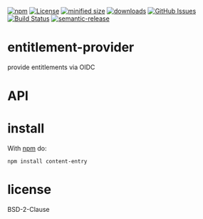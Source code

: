 [![npm](https://img.shields.io/npm/v/entitlement-provider.svg)](https://www.npmjs.com/package/entitlement-provider)
[![License](https://img.shields.io/badge/License-BSD%203--Clause-blue.svg)](https://opensource.org/licenses/BSD-3-Clause)
[![minified size](https://badgen.net/bundlephobia/min/entitlement-provider)](https://bundlephobia.com/result?p=entitlement-provider)
[![downloads](http://img.shields.io/npm/dm/entitlement-provider.svg?style=flat-square)](https://npmjs.org/package/entitlement-provider)
[![GitHub Issues](https://img.shields.io/github/issues/arlac77/entitlement-provider.svg?style=flat-square)](https://github.com/arlac77/entitlement-provider/issues)
[![Build Status](https://travis-ci.com/arlac77/entitlement-provider.svg?branch=master)](https://travis-ci.com/arlac77/entitlement-provider)
[![semantic-release](https://img.shields.io/badge/%20%20%F0%9F%93%A6%F0%9F%9A%80-semantic--release-e10079.svg)](https://github.com/arlac77/entitlement-provider.git)

# entitlement-provider
provide entitlements via OIDC

# API

# install

With [npm](http://npmjs.org) do:

```shell
npm install content-entry
```

# license

BSD-2-Clause
